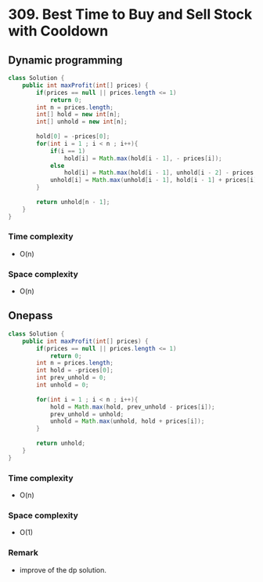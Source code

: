# 309. Best Time to Buy and Sell Stock with Cooldown

## Dynamic programming
```java
class Solution {
    public int maxProfit(int[] prices) {
        if(prices == null || prices.length <= 1)
            return 0;
        int n = prices.length;
        int[] hold = new int[n];
        int[] unhold = new int[n];
        
        hold[0] = -prices[0];
        for(int i = 1 ; i < n ; i++){
            if(i == 1)
                hold[i] = Math.max(hold[i - 1], - prices[i]);
            else
                hold[i] = Math.max(hold[i - 1], unhold[i - 2] - prices[i]);
            unhold[i] = Math.max(unhold[i - 1], hold[i - 1] + prices[i]);
        }
        
        return unhold[n - 1];
    }
}
```
### Time complexity
* O(n)
### Space complexity
* O(n)


## Onepass
```java
class Solution {
    public int maxProfit(int[] prices) {
        if(prices == null || prices.length <= 1)
            return 0;
        int n = prices.length;
        int hold = -prices[0];
        int prev_unhold = 0;
        int unhold = 0;
        
        for(int i = 1 ; i < n ; i++){
            hold = Math.max(hold, prev_unhold - prices[i]);
            prev_unhold = unhold;
            unhold = Math.max(unhold, hold + prices[i]);
        }
        
        return unhold;
    }
}
```
### Time complexity
* O(n)
### Space complexity
* O(1)
### Remark
* improve of the dp solution.